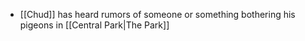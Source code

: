 - [[Chud]] has heard rumors of someone or something bothering his pigeons in [[Central Park|The Park]]